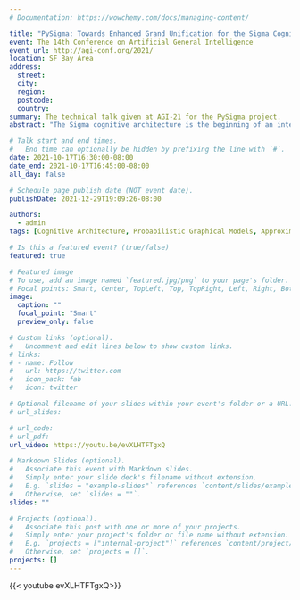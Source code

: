 ```yaml
---
# Documentation: https://wowchemy.com/docs/managing-content/

title: "PySigma: Towards Enhanced Grand Unification for the Sigma Cognitive Architecture"
event: The 14th Conference on Artificial General Intelligence
event_url: http://agi-conf.org/2021/
location: SF Bay Area
address:
  street:
  city:
  region:
  postcode:
  country:
summary: The technical talk given at AGI-21 for the PySigma project.
abstract: "The Sigma cognitive architecture is the beginning of an integrated computational model of intelligent behavior aimed at the grand goal of articial general intelligence (AGI). However, whereas it has been proven to be capable of modeling a wide range of intelligent behaviors, the existing implementation of Sigma has suered from several signicant limitations. The most prominent one is the inadequate support for inference and learning on continuous variables. In this article, we propose solutions for this limitation that should together enhance Sigma's level of grand unication; that is, its ability to span both traditional cognitive capabilities and key non-cognitive capabilities central to general intelligence, bridging the gap between symbolic, probabilistic, and neural processing. The resulting design changes converge on a more capable version of the architecture called PySigma. We demonstrate such capabilities of PySigma in neural probabilistic processing via deep generative models, specically variational autoencoders, as a concrete example."

# Talk start and end times.
#   End time can optionally be hidden by prefixing the line with `#`.
date: 2021-10-17T16:30:00-08:00
date_end: 2021-10-17T16:45:00-08:00
all_day: false

# Schedule page publish date (NOT event date).
publishDate: 2021-12-29T19:09:26-08:00

authors: 
  - admin
tags: [Cognitive Architecture, Probabilistic Graphical Models, Approximate Inference]

# Is this a featured event? (true/false)
featured: true

# Featured image
# To use, add an image named `featured.jpg/png` to your page's folder. 
# Focal points: Smart, Center, TopLeft, Top, TopRight, Left, Right, BottomLeft, Bottom, BottomRight.
image:
  caption: ""
  focal_point: "Smart"
  preview_only: false

# Custom links (optional).
#   Uncomment and edit lines below to show custom links.
# links:
# - name: Follow
#   url: https://twitter.com
#   icon_pack: fab
#   icon: twitter

# Optional filename of your slides within your event's folder or a URL.
# url_slides:

# url_code:
# url_pdf:
url_video: https://youtu.be/evXLHTFTgxQ

# Markdown Slides (optional).
#   Associate this event with Markdown slides.
#   Simply enter your slide deck's filename without extension.
#   E.g. `slides = "example-slides"` references `content/slides/example-slides.md`.
#   Otherwise, set `slides = ""`.
slides: ""

# Projects (optional).
#   Associate this post with one or more of your projects.
#   Simply enter your project's folder or file name without extension.
#   E.g. `projects = ["internal-project"]` references `content/project/deep-learning/index.md`.
#   Otherwise, set `projects = []`.
projects: []
---
```


{{< youtube evXLHTFTgxQ>}}
